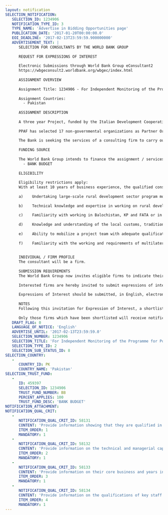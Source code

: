 ```yaml
---
layout: notification
SELECTION_NOTIFICATION: 
   SELECTION_ID: 1234906
   NOTIFICATION_TYPE_ID: 3
   TYPE_NAME: 'Advertise in Bidding Opportunities page'
   PUBLICATION_DATE: '2017-01-20T00:00:00.0'
   EOI_DEADLINE: '2017-02-13T23:59:59.900000000'
   ADVERTISEMENT_TEXT: |
      SELECTION FOR CONSULTANTS BY THE WORLD BANK GROUP
      
      REQUEST FOR EXPRESSIONS OF INTEREST
      
      Electronic Submissions through World Bank Group eConsultant2
      https://wbgeconsult2.worldbank.org/wbgec/index.html
      
      ASSIGNMENT OVERVIEW
      
      Assignment Title: 1234906 - For Independent Monitoring of the Programme for Poverty Reduction through Rural Development in Baluchistan, Khyber Pakhtunkhwa, Federally Administrated Tribal Areas and neighbouring districts (PPR)
      
      Assignment Countries:
        - Pakistan
      
      ASSIGNMENT DESCRIPTION
      
      A three year Project, funded by the Italian Development Cooperation, aims at contributing to poverty reduction for the population of Baluchistan, Khyber Pakhtunkhwa (KP), Federally Administered Tribal Areas (FATA), and neighbouring districts. With an overall budget of 40 million Euros, the three year Project became effective on September 13, 2013, and is scheduled to come to an end by September 12, 2018. Pakistan Poverty Alleviation Fund (PPAF) is the implementation agency for the project.
      
      PPAF has selected 17 non-governmental organizations as Partner Organizations (PO) for the implementation of the project in 38 select union councils including 23 UCs in Balochistan, 12 in Khyber Pakhutunkhwa and 3 in Federally Administered Tribal Areas.
      
      The Bank is seeking the services of a consulting firm to carry out an independent monitoring of the project. The firm will be required to carry out three monitoring mission per calendar year.
      
      FUNDING SOURCE
      
      The World Bank Group intends to finance the assignment / services described below under the following:
        - BANK BUDGET
      
      ELIGIBILITY
      
      Eligibility restrictions apply:
      With at least 10 years of business experience, the qualified consulting firm will have demonstrated experience in/and:
      
      a)	Undertaking large-scale rural development sector program monitoring and quality assurance. The firm should have considerable experience in the design and implementation of outcome and process monitoring & evaluation, quantitative and qualitative data collection, tabulation and analysis, process monitoring, and preparing related progress and analytic reports, briefs and presentation;
      
      b)	Technical knowledge and expertise in working on rural development and livelihood projects linked to social mobilization, livelihood enhancement and protection, small-scale infrastructures, and basic health and education services.
      
      c)	Familiarity with working in Balochistan, KP and FATA or in a comparable environment, including both a solid understanding of the context as well as a well-established capacity to operate efficiently and conduct field visits in remote and far flung areas in a fragile, conflict-ridden, volatile, and high-security environment.
      
      d)	Knowledge and understanding of the local customs, traditions and cultural and religious sensitivities. 
      
      e)	Ability to mobilize a project team with adequate qualifications and experience and begin high-quality outcome and process monitoring in Balochistan, KP and FATA. To this end, the qualified firm should have a presence in Pakistan and a project team that would be capable of starting independent monitoring of PPR without delay. Qualified personnel should have the required training, demonstrated skills and M&E experience.
      
      f)	Familiarity with the working and requirements of multilateral/bilateral development organizations such as World Bank.
      
      
      INDIVIDUAL / FIRM PROFILE
      The consultant will be a firm. 
      
      SUBMISSION REQUIREMENTS
      The World Bank Group now invites eligible firms to indicate their interest in providing the services.  Interested firms must provide information indicating that they are qualified to perform the services (brochures, description of similar assignments, experience in similar conditions, availability of appropriate skills among staff, etc. for firms; CV and cover letter for individuals).  Please note that the total size of all attachments should be less than 5MB.  Consultants may associate to enhance their qualifications.
      
      Interested firms are hereby invited to submit expressions of interest.
      
      Expressions of Interest should be submitted, in English, electronically through World Bank Group eConsultant2 (https://wbgeconsult2.worldbank.org/wbgec/index.html)
      
      NOTES
      Following this invitation for Expression of Interest, a shortlist of qualified firms will be formally invited to submit proposals. Shortlisting and selection will be subject to the availability of funding.
      
      Only those firms which have been shortlisted will receive notification. No debrief will be provided to firms which have not been shortlisted.
   DRAFT_FLAG: 0
   LANGUAGE_OF_NOTICE: 'English'
   ADVERTISE_UNTIL: '2017-02-13T23:59:59.0'
   SELECTION_NUMBER: 1234906
   SELECTION_TITLE: 'For Independent Monitoring of the Programme for Poverty Reduction through Rural Development in Baluchistan, Khyber Pakhtunkhwa, Federally Administrated Tribal Areas and neighbouring districts (PPR)'
   SELECTION_TYPE_ID: 2
   SELECTION_SUB_STATUS_ID: 8
SELECTION_COUNTRY: 
   - 
      COUNTRY_ID: PK
      COUNTRY_NAME: 'Pakistan'
SELECTION_TRUST_FUND: 
   - 
      ID: 459397
      SELECTION_ID: 1234906
      TRUST_FUND_NUMBER: BB
      PERCENT_APPLIES: 100
      TRUST_FUND_DESC: 'BANK BUDGET'
NOTIFICATION_ATTACHMENT: 
NOTIFICATION_QUAL_CRIT: 
   - 
      NOTIFICATION_QUAL_CRIT_ID: 58131
      CONTENT: 'Provide information showing that they are qualified in the field of the assignment.'
      ITEM_ORDER: 1
      MANDATORY: 1
   - 
      NOTIFICATION_QUAL_CRIT_ID: 58132
      CONTENT: 'Provide information on the technical and managerial capabilities of the firm.'
      ITEM_ORDER: 2
      MANDATORY: 1
   - 
      NOTIFICATION_QUAL_CRIT_ID: 58133
      CONTENT: 'Provide information on their core business and years in business.'
      ITEM_ORDER: 3
      MANDATORY: 1
   - 
      NOTIFICATION_QUAL_CRIT_ID: 58134
      CONTENT: 'Provide information on the qualifications of key staff.'
      ITEM_ORDER: 4
      MANDATORY: 1
---
```

